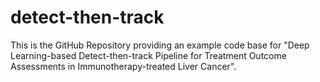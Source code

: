 # detect-then-track
This is the GitHub Repository providing an example code base for "Deep Learning-based Detect-then-track Pipeline for Treatment Outcome Assessments in Immunotherapy-treated Liver Cancer".
